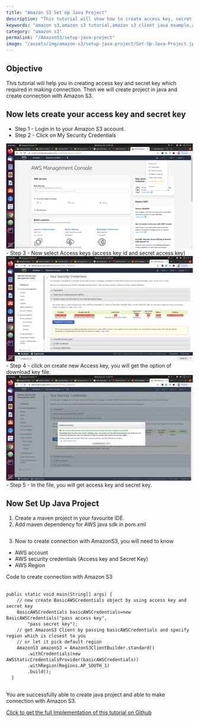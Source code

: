 ```yaml
---
title: "Amazon S3 Set Up Java Project"
description: "This tutorial will show how to create access key, secret key, set up java project and what are the requirements to create connection with Amazon S3."
keywords: "amazon s3,amazon s3 tutorial,amazon s3 client java example,aws java example,aws java sdk maven,aws java sdk tutorial,amazons3clientbuilder,aws java sdk 2 tutorial,java aws project"
category: "amazon s3"
permalink: "/AmazonS3/setup-java-project"
image: "/assets/img/amazon-s3/setup-java-project/Set-Up-Java-Project.jpg"
---
```


## Objective
This tutorial will help you in creating access key and secret key which required in making connection.
Then we will create project in java and create connection with Amazon S3.

## Now lets create your access key and secret key

- Step 1 - Login in to your Amazon S3 account.
- Step 2 - Click on My Security Credentials
<div class="imgCont">
  <img alt="Security Credentials Option" title="Security Credentials Option" src="/assets/img/amazon-s3/setup-java-project/security_credential_option.png" />
</div>
- Step 3 - Now select Access keys (access key id and secret access key)
<div class="imgCont">
  <img alt="AWS Security Credentials" title="AWS Security Credentials" src="/assets/img/amazon-s3/setup-java-project/aws_security_credentials.png" />
</div>
- Step 4 - click on create new Access key, you will get the option of download key file.
<div class="imgCont">
  <img alt="AWS Credential Download Option" title="AWS Credential Download Option" src="/assets/img/amazon-s3/setup-java-project/aws_credential_download_option.png" />
</div>
- Step 5 - In the file, you will get access key and secret key.

## Now Set Up Java Project

1. Create a maven project in your favourite IDE.
2. Add maven dependency for AWS java sdk in pom.xml
   <pre><code class="language-markup"><script>
   <dependency>
   <groupId>com.amazonaws</groupId>
   <artifactId>aws-java-sdk-s3</artifactId>
   <version>1.11.781</version>
   </dependency></script></code></pre>
3. Now to create connection with AmazonS3, you will need to know
- AWS account
- AWS security credentials (Access key and Secret Key)
- AWS Region

Code to create connection with Amazon S3
<pre>
<code class="lang-java">
public static void main(String[] args) {
    // now create BasicAWSCredentials object by using access key and secret key
    BasicAWSCredentials basicAWSCredentials=new BasicAWSCredentials("pass access key",
        "pass secret key");
    // get AmazonS3 Client by passing basicAWSCredentials and specify region which is closest to you
    // or let it pick default region
    AmazonS3 amazonS3 = AmazonS3ClientBuilder.standard()
        .withCredentials(new AWSStaticCredentialsProvider(basicAWSCredentials))
        .withRegion(Regions.AP_SOUTH_1)
        .build();
  }
</code>
</pre>

You are successfully able to create java project and able to make connection with Amazon S3.

<a href="https://github.com/techypoint/amazon-s3.git">Click to get the full Implementation of this tutorial on Github</a>
